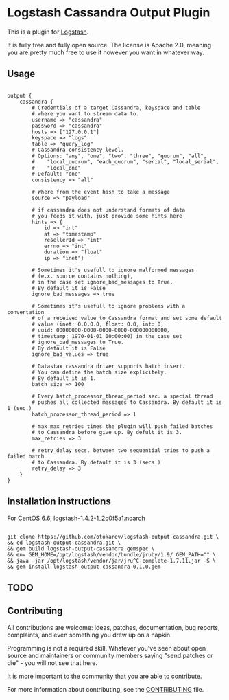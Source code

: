 # Logstash Cassandra Output Plugin

This is a plugin for [Logstash](https://github.com/elasticsearch/logstash).

It is fully free and fully open source. The license is Apache 2.0, meaning you are pretty much free to use it however you want in whatever way.

## Usage

<pre><code>
output {
    cassandra {
        # Credentials of a target Cassandra, keyspace and table
        # where you want to stream data to.
        username => "cassandra"
        password => "cassandra"
        hosts => ["127.0.0.1"]
        keyspace => "logs"
        table => "query_log"
        # Cassandra consistency level.
        # Options: "any", "one", "two", "three", "quorum", "all",
        #    "local_quorum", "each_quorum", "serial", "local_serial",
        #    "local_one"
        # Default: "one"
        consistency => "all"
        
        # Where from the event hash to take a message
        source => "payload"
        
        # if cassandra does not understand formats of data
        # you feeds it with, just provide some hints here
        hints => {
            id => "int"
            at => "timestamp"
            resellerId => "int"
            errno => "int"
            duration => "float"
            ip => "inet"}
            
        # Sometimes it's usefull to ignore malformed messages
        # (e.x. source contains nothing),
        # in the case set ignore_bad_messages to True.
        # By default it is False
        ignore_bad_messages => true
        
        # Sometimes it's usefull to ignore problems with a convertation
        # of a received value to Cassandra format and set some default
        # value (inet: 0.0.0.0, float: 0.0, int: 0,
        # uuid: 00000000-0000-0000-0000-000000000000,
        # timestamp: 1970-01-01 00:00:00) in the case set
        # ignore_bad_messages to True.
        # By default it is False
        ignore_bad_values => true
        
        # Datastax cassandra driver supports batch insert.
        # You can define the batch size explicitely.
        # By default it is 1.
        batch_size => 100
        
        # Every batch_processor_thread_period sec. a special thread
        # pushes all collected messages to Cassandra. By default it is 1 (sec.)
        batch_processor_thread_period => 1
        
        # max max_retries times the plugin will push failed batches
        # to Cassandra before give up. By defult it is 3.
        max_retries => 3
        
        # retry_delay secs. between two sequential tries to push a failed batch
        # to Cassandra. By default it is 3 (secs.)
        retry_delay => 3
    }
}
</code></pre>

## Installation instructions
For CentOS 6.6, logstash-1.4.2-1_2c0f5a1.noarch
<pre><code>
git clone https://github.com/otokarev/logstash-output-cassandra.git \
&& cd logstash-output-cassandra.git \
&& gem build logstash-output-cassandra.gemspec \
&& env GEM_HOME=/opt/logstash/vendor/bundle/jruby/1.9/ GEM_PATH="" \
&& java -jar /opt/logstash/vendor/jar/jru^C-complete-1.7.11.jar -S \
&& gem install logstash-output-cassandra-0.1.0.gem
</code></pre>

## TODO

## Contributing

All contributions are welcome: ideas, patches, documentation, bug reports, complaints, and even something you drew up on a napkin.

Programming is not a required skill. Whatever you've seen about open source and maintainers or community members  saying "send patches or die" - you will not see that here.

It is more important to the community that you are able to contribute.

For more information about contributing, see the [CONTRIBUTING](https://github.com/elasticsearch/logstash/blob/master/CONTRIBUTING.md) file.
